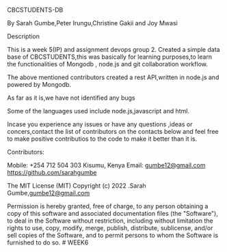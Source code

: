 CBCSTUDENTS-DB

By Sarah Gumbe,Peter Irungu,Christine Gakii and Joy Mwasi

Description

This is a week 5(IP) and assignment devops group 2.
Created a simple data base of CBCSTUDENTS,this was basically for learning purposes,to learn the functionalities of  Mongodb , node.js and git collaboration 
workflow.

The above mentioned contributors created a rest API,written in node.js and powered by Mongodb.

As far as it is,we have not identified any bugs

Some of the languages used include node.js,javascript and html.

Incase you experience any issues or have any questions ,ideas or concers,contact the list of contributors on the contacts below and feel free to make positive
contributios to the code to make it better than it is.

Contributors:

Mobile: +254 712 504 303 Kisumu, Kenya Email: gumbe12@gmail.com https://github.com/sarahgumbe

The MIT License (MIT) Copyright (c) 2022 .Sarah Gumbe,gumbe12@gmail.com

Permission is hereby granted, free of charge, to any person obtaining a copy of this software and associated documentation files (the "Software"), to deal in the 
Software without restriction, including without limitation the rights to use, copy, modify, merge, publish, distribute, sublicense, and/or sell copies of the Software,
and to permit persons to whom the Software is furnished to do so.
#   W E E K 6  
 